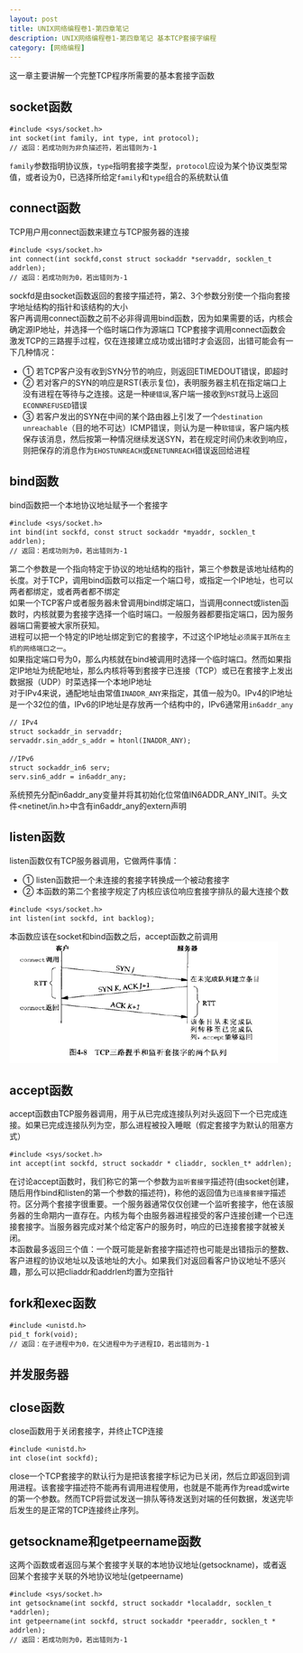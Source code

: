 ```yaml
---
layout: post
title: UNIX网络编程卷1-第四章笔记
description: UNIX网络编程卷1-第四章笔记 基本TCP套接字编程
category: [网络编程]
---
```

这一章主要讲解一个完整TCP程序所需要的基本套接字函数  
## socket函数
```
#include <sys/socket.h>
int socket(int family, int type, int protocol);
// 返回：若成功则为非负描述符，若出错则为-1
```
`family`参数指明协议族，`type`指明套接字类型，`protocol`应设为某个协议类型常值，或者设为0，已选择所给定`family`和`type`组合的系统默认值
## connect函数
TCP用户用connect函数来建立与TCP服务器的连接
```
#include <sys/socket.h>
int connect(int sockfd,const struct sockaddr *servaddr, socklen_t addrlen);
// 返回：若成功则为0，若出错则为-1
```
sockfd是由socket函数返回的套接字描述符，第2、3个参数分别使一个指向套接字地址结构的指针和该结构的大小  
客户再调用connect函数之前不必非得调用bind函数，因为如果需要的话，内核会确定源IP地址，并选择一个临时端口作为源端口
TCP套接字调用connect函数会激发TCP的三路握手过程，仅在连接建立成功或出错时才会返回，出错可能会有一下几种情况：
* ① 若TCP客户没有收到SYN分节的响应，则返回ETIMEDOUT错误，即超时
* ② 若对客户的SYN的响应是RST(表示复位)，表明服务器主机在指定端口上没有进程在等待与之连接。这是一种`硬错误`,客户端一接收到`RST`就马上返回`ECONNREFUSED`错误
* ③ 若客户发出的SYN在中间的某个路由器上引发了一个`destination unreachable`（目的地不可达）ICMP错误，则认为是一种`软错误`，客户端内核保存该消息，然后按第一种情况继续发送SYN，若在规定时间仍未收到响应，则把保存的消息作为`EHOSTUNREACH`或`ENETUNREACH`错误返回给进程  

## bind函数
bind函数把一个本地协议地址赋予一个套接字  
```
#include <sys/socket.h>
int bind(int sockfd, const struct sockaddr *myaddr, socklen_t addrlen);
// 返回：若成功则为0，若出错则为-1
```
第二个参数是一个指向特定于协议的地址结构的指针，第三个参数是该地址结构的长度。对于TCP，调用bind函数可以指定一个端口号，或指定一个IP地址，也可以两者都绑定，或者两者都不绑定  
如果一个TCP客户或者服务器未曾调用bind绑定端口，当调用connect或listen函数时，内核就要为套接字选择一个临时端口。一般服务器都要指定端口，因为服务器端口需要被大家所获知。  
进程可以把一个特定的IP地址绑定到它的套接字，不过这个IP地址`必须属于其所在主机的网络端口之一`。  
如果指定端口号为0，那么内核就在bind被调用时选择一个临时端口。然而如果指定IP地址为统配地址，那么内核将等到套接字已连接（TCP）或已在套接字上发出数据报（UDP）时菜选择一个本地IP地址  
对于IPv4来说，通配地址由常值`INADDR_ANY`来指定，其值一般为0。IPv4的IP地址是一个32位的值，IPv6的IP地址是存放再一个结构中的，IPv6通常用`in6addr_any`
```
// IPv4
struct sockaddr_in servaddr;
servaddr.sin_addr_s_addr = htonl(INADDR_ANY); 

//IPv6
struct sockaddr_in6 serv;
serv.sin6_addr = in6addr_any;
```
系统预先分配in6addr_any变量并将其初始化位常值IN6ADDR_ANY_INIT。头文件<netinet/in.h>中含有in6addr_any的extern声明  
## listen函数
listen函数仅有TCP服务器调用，它做两件事情：
* ① listen函数把一个未连接的套接字转换成一个被动套接字
* ② 本函数的第二个套接字规定了内核应该位响应套接字排队的最大连接个数  

```
#include <sys/socket.h>
int listen(int sockfd, int backlog);
```  
本函数应该在socket和bind函数之后，accept函数之前调用  
![TCP三路握手和监听套接字的两个队列](/static/image/2021/03/TCP_listen.jpg)
## accept函数
accept函数由TCP服务器调用，用于从已完成连接队列对头返回下一个已完成连接。如果已完成连接队列为空，那么进程被投入睡眠（假定套接字为默认的阻塞方式）
```
#include <sys/socket.h>
int accept(int sockfd, struct sockaddr * cliaddr, socklen_t* addrlen);
```
在讨论accept函数时，我们称它的第一个参数为`监听套接字`描述符(由socket创建，随后用作bind和listen的第一个参数的描述符)，称他的返回值为`已连接套接字`描述符。区分两个套接字很重要。一个服务器通常仅仅创建一个监听套接字，他在该服务器的生命期内一直存在。内核为每个由服务器进程接受的客户连接创建一个已连接套接字。当服务器完成对某个给定客户的服务时，响应的已连接套接字就被关闭。  
本函数最多返回三个值：一个既可能是新套接字描述符也可能是出错指示的整数、客户进程的协议地址以及该地址的大小。如果我们对返回看客户协议地址不感兴趣，那么可以把cliaddr和addrlen均置为空指针  
## fork和exec函数
```
#include <unistd.h>
pid_t fork(void);
// 返回：在子进程中为0，在父进程中为子进程ID，若出错则为-1
```
## 并发服务器
## close函数
close函数用于关闭套接字，并终止TCP连接
```
#include <unistd.h>
int close(int sockfd);
```
close一个TCP套接字的默认行为是把该套接字标记为已关闭，然后立即返回到调用进程。该套接字描述符不能再有调用进程使用，也就是不能再作为read或wirte的第一个参数。然而TCP将尝试发送一排队等待发送到对端的任何数据，发送完毕后发生的是正常的TCP连接终止序列。
## getsockname和getpeername函数
这两个函数或者返回与某个套接字关联的本地协议地址(getsockname)，或者返回某个套接字关联的外地协议地址(getpeername)
```
#include <sys/socket.h>
int getsockname(int sockfd, struct sockaddr *localaddr, socklen_t *addrlen);
int getpeername(int sockfd, struct sockaddr *peeraddr, socklen_t * addrlen);
// 返回：若成功则为0，若出错则为-1
```
